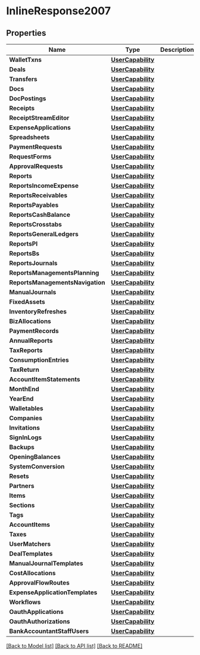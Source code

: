 # InlineResponse2007

## Properties

Name | Type | Description | Notes
------------ | ------------- | ------------- | -------------
**WalletTxns** | [**UserCapability**](userCapability.md) |  | 
**Deals** | [**UserCapability**](userCapability.md) |  | 
**Transfers** | [**UserCapability**](userCapability.md) |  | 
**Docs** | [**UserCapability**](userCapability.md) |  | 
**DocPostings** | [**UserCapability**](userCapability.md) |  | 
**Receipts** | [**UserCapability**](userCapability.md) |  | 
**ReceiptStreamEditor** | [**UserCapability**](userCapability.md) |  | 
**ExpenseApplications** | [**UserCapability**](userCapability.md) |  | 
**Spreadsheets** | [**UserCapability**](userCapability.md) |  | 
**PaymentRequests** | [**UserCapability**](userCapability.md) |  | 
**RequestForms** | [**UserCapability**](userCapability.md) |  | 
**ApprovalRequests** | [**UserCapability**](userCapability.md) |  | 
**Reports** | [**UserCapability**](userCapability.md) |  | 
**ReportsIncomeExpense** | [**UserCapability**](userCapability.md) |  | 
**ReportsReceivables** | [**UserCapability**](userCapability.md) |  | 
**ReportsPayables** | [**UserCapability**](userCapability.md) |  | 
**ReportsCashBalance** | [**UserCapability**](userCapability.md) |  | 
**ReportsCrosstabs** | [**UserCapability**](userCapability.md) |  | 
**ReportsGeneralLedgers** | [**UserCapability**](userCapability.md) |  | 
**ReportsPl** | [**UserCapability**](userCapability.md) |  | 
**ReportsBs** | [**UserCapability**](userCapability.md) |  | 
**ReportsJournals** | [**UserCapability**](userCapability.md) |  | 
**ReportsManagementsPlanning** | [**UserCapability**](userCapability.md) |  | 
**ReportsManagementsNavigation** | [**UserCapability**](userCapability.md) |  | 
**ManualJournals** | [**UserCapability**](userCapability.md) |  | 
**FixedAssets** | [**UserCapability**](userCapability.md) |  | 
**InventoryRefreshes** | [**UserCapability**](userCapability.md) |  | 
**BizAllocations** | [**UserCapability**](userCapability.md) |  | 
**PaymentRecords** | [**UserCapability**](userCapability.md) |  | 
**AnnualReports** | [**UserCapability**](userCapability.md) |  | 
**TaxReports** | [**UserCapability**](userCapability.md) |  | 
**ConsumptionEntries** | [**UserCapability**](userCapability.md) |  | 
**TaxReturn** | [**UserCapability**](userCapability.md) |  | 
**AccountItemStatements** | [**UserCapability**](userCapability.md) |  | 
**MonthEnd** | [**UserCapability**](userCapability.md) |  | 
**YearEnd** | [**UserCapability**](userCapability.md) |  | 
**Walletables** | [**UserCapability**](userCapability.md) |  | 
**Companies** | [**UserCapability**](userCapability.md) |  | 
**Invitations** | [**UserCapability**](userCapability.md) |  | 
**SignInLogs** | [**UserCapability**](userCapability.md) |  | 
**Backups** | [**UserCapability**](userCapability.md) |  | 
**OpeningBalances** | [**UserCapability**](userCapability.md) |  | 
**SystemConversion** | [**UserCapability**](userCapability.md) |  | 
**Resets** | [**UserCapability**](userCapability.md) |  | 
**Partners** | [**UserCapability**](userCapability.md) |  | 
**Items** | [**UserCapability**](userCapability.md) |  | 
**Sections** | [**UserCapability**](userCapability.md) |  | 
**Tags** | [**UserCapability**](userCapability.md) |  | 
**AccountItems** | [**UserCapability**](userCapability.md) |  | 
**Taxes** | [**UserCapability**](userCapability.md) |  | 
**UserMatchers** | [**UserCapability**](userCapability.md) |  | 
**DealTemplates** | [**UserCapability**](userCapability.md) |  | 
**ManualJournalTemplates** | [**UserCapability**](userCapability.md) |  | 
**CostAllocations** | [**UserCapability**](userCapability.md) |  | 
**ApprovalFlowRoutes** | [**UserCapability**](userCapability.md) |  | 
**ExpenseApplicationTemplates** | [**UserCapability**](userCapability.md) |  | 
**Workflows** | [**UserCapability**](userCapability.md) |  | 
**OauthApplications** | [**UserCapability**](userCapability.md) |  | 
**OauthAuthorizations** | [**UserCapability**](userCapability.md) |  | 
**BankAccountantStaffUsers** | [**UserCapability**](userCapability.md) |  | 

[[Back to Model list]](../README.md#documentation-for-models) [[Back to API list]](../README.md#documentation-for-api-endpoints) [[Back to README]](../README.md)


